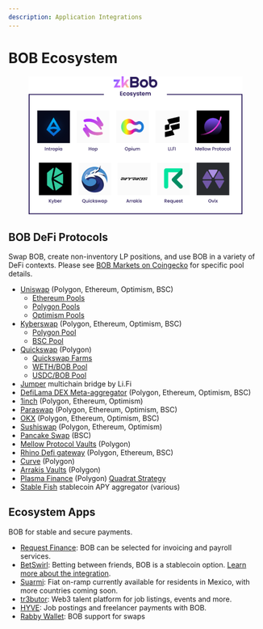 ```yaml
---
description: Application Integrations
---
```


# BOB Ecosystem

<figure><img src="../../.gitbook/assets/ecosystem.png" alt=""><figcaption></figcaption></figure>

## &#x20;BOB DeFi Protocols

Swap BOB, create non-inventory LP positions, and use BOB in a variety of DeFi contexts. Please see [BOB Markets on Coingecko](https://www.coingecko.com/en/coins/bob#markets) for specific pool details.

* [Uniswap](https://app.uniswap.org/#/swap) (Polygon, Ethereum, Optimism, BSC)
  * [Ethereum Pools](https://info.uniswap.org/#/tokens/0xb0b195aefa3650a6908f15cdac7d92f8a5791b0b)
  * [Polygon Pools](https://info.uniswap.org/#/polygon/tokens/0xb0b195aefa3650a6908f15cdac7d92f8a5791b0b)
  * [Optimism Pools](https://info.uniswap.org/#/optimism/tokens/0xb0b195aefa3650a6908f15cdac7d92f8a5791b0b)
* [Kyberswap](https://kyberswap.com/swap/ethereum/eth-to-bob) (Polygon, Ethereum, Optimism, BSC)
  * [Polygon Pool](https://analytics.kyberswap.com/elastic/polygon/pool/0xa291e2041e275376a34be41573c7b1ca7fb8b227)
  * [BSC Pool](https://analytics.kyberswap.com/elastic/bnb/pool/0x2a723e6de06833645f0d0bd06a385a5a44bfeceb)
* [Quickswap](https://quickswap.exchange/#/) (Polygon)
  * [Quickswap Farms](https://quickswap.exchange/#/farm)
  * [WETH/BOB Pool](https://quickswap.exchange/#/add/0x7ceb23fd6bc0add59e62ac25578270cff1b9f619/0xb0b195aefa3650a6908f15cdac7d92f8a5791b0b/v3)
  * [USDC/BOB Pool](https://quickswap.exchange/#/add/0x2791bca1f2de4661ed88a30c99a7a9449aa84174/0xb0b195aefa3650a6908f15cdac7d92f8a5791b0b/v3)
* [Jumper](https://jumper.exchange/) multichain bridge by Li.Fi
* [DefiLama DEX Meta-aggregator](https://swap.defillama.com/?chain=polygon\&from=0x2791bca1f2de4661ed88a30c99a7a9449aa84174\&to=0xb0b195aefa3650a6908f15cdac7d92f8a5791b0b) (Polygon, Ethereum, Optimism, BSC)
* [1inch](https://app.1inch.io/#/1/unified/swap/BOB/USDC) (Polygon, Ethereum, Optimism)
* [Paraswap](https://app.paraswap.io/#/USDC-BOB/100?network=Polygon) (Polygon, Ethereum, Optimism, BSC)
* [OKX](https://www.okx.com/web3/dex?inputChain=137\&inputCurrency=0xb0b195aefa3650a6908f15cdac7d92f8a5791b0b\&outputCurrency=0xa0b86991c6218b36c1d19d4a2e9eb0ce3606eb48\&outputChain=1) (Polygon, Ethereum, Optimism, BSC)
* [Sushiswap](https://www.sushi.com/swap) (Polygon, Ethereum, Optimism)
* [Pancake Swap](https://pancakeswap.finance/swap) (BSC)
* [Mellow Protocol Vaults](https://app.mellow.finance/products) (Polygon)
* [Rhino Defi gateway](https://rhino.fi/) (Polygon, Ethereum, BSC)&#x20;
* [Curve](https://curve.fi/#/polygon/swap) (Polygon)
* [Arrakis Vaults](https://beta.arrakis.finance/vaults) (Polygon)
* [Plasma Finance](https://apy.plasma.finance/#/hyper-dex/market) (Polygon) [Quadrat Strategy](https://apy.plasma.finance/#/quadrat/0xFd1Da9cC77f04A1E1B22a314a53D201A39373719)
* [Stable Fish](https://stable.fish/) stablecoin APY aggregator (various)

## Ecosystem Apps

BOB for stable and secure payments.

* [Request Finance](https://www.request.finance/): BOB can be selected for invoicing and payroll services.
* [BetSwirl](https://www.betswirl.com/): Betting between friends, BOB is a stablecoin option. [Learn more about the integration](https://blog.zkbob.com/betswirl/).
* [Suarmi](https://www.suarmi.com/index): Fiat on-ramp currently available for residents in Mexico, with more countries coming soon.
* [tr3butor](https://app.tr3butor.io/organization/clawfr86w0002lh08gsixtkq0): Web3 talent platform for job listings, events and more.
* [HYVE](https://hyve.works/): Job postings and freelancer payments with BOB.
* [Rabby Wallet](https://rabby.io/): BOB support for swaps

